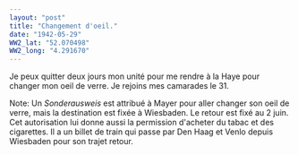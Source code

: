 ```yaml
---
layout: "post"
title: "Changement d'oeil."
date: "1942-05-29"
WW2_lat: "52.070498"
WW2_long: "4.291670"
---
```


Je peux quitter deux jours mon unité pour me rendre à la Haye pour changer mon oeil de verre. Je rejoins mes camarades le 31.


<div class="histoire"></div>

<div class="commentaire">Note: Un <em> Sonderausweis </em> est attribué à Mayer pour aller changer son oeil de verre, mais la destination est fixée à Wiesbaden. Le retour est fixé au 2 juin. Cet autorisation lui donne aussi la permission d'acheter du tabac et des cigarettes. Il a un billet de train qui passe par Den Haag et Venlo depuis Wiesbaden pour son trajet retour. </div>